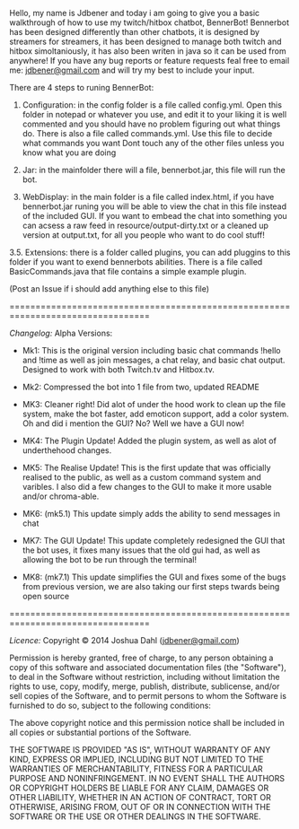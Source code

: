 Hello, my name is Jdbener and today i am going to give you a basic walkthrough of how to use my twitch/hitbox chatbot, BennerBot! Bennerbot has been designed differently than other chatbots, it is designed by streamers for streamers, it has been designed to manage both twitch and hitbox simoltaniously, it has also been writen in java so it can be used from anywhere! If you have any bug reports or feature requests feal free to email me: jdbener@gmail.com and will try my best to include your input.

There are 4 steps to runing BennerBot:
1. Configuration: in the config folder is a file called config.yml. Open this folder in notepad or whatever you use, and edit it to your liking it is well commented
 and you should have no problem figuring out what things do.
There is also a file called commands.yml. Use this file to decide what commands you want
Dont touch any of the other files unless you know what you are doing

2. Jar: in the mainfolder there will a file, bennerbot.jar, this file will run the bot.

3. WebDisplay: in the main folder is a file called index.html, if you have bennerbot.jar runing you will be able to view the chat in this file instead of the included GUI.
If you want to embead the chat into something you can acsess a raw feed in resource/output-dirty.txt or a cleaned up version at output.txt, for all you people who want to do cool stuff!

3.5. Extensions: there is a folder called plugins, you can add pluggins to this folder if you want to exend bennerbots abilities. 
There is a file called BasicCommands.java that file contains a simple example plugin.

(Post an Issue if i should add anything else to this file)

=================================================================================

*Changelog:*
Alpha Versions:

- Mk1: This is the original version including basic chat commands !hello and !time as well as join messages, a chat relay, and basic chat output. Designed to work with both Twitch.tv and Hitbox.tv.

- Mk2: Compressed the bot into 1 file from two, updated README

- MK3: Cleaner right! Did alot of under the hood work to clean up the file system, make the bot faster, add emoticon support, add a color system. Oh and did i mention the GUI? No? Well we have a GUI now!

- MK4: The Plugin Update! Added the plugin system, as well as alot of underthehood changes.

- MK5: The Realise Update! This is the first update that was officially realised to the public, as well as a custom command system and varibles. I also did a few changes to the GUI to make it more usable and/or chroma-able.

- MK6: (mk5.1) This update simply adds the ability to send messages in chat

- MK7: The GUI Update! This update completely redesigned the GUI that the bot uses, it fixes many issues that the old gui had, as well as allowing the bot to be run through the terminal!

- MK8: (mk7.1) This update simplifies the GUI and fixes some of the bugs from previous version, we are also taking our first steps twards being open source


=================================================================================

*Licence:*
Copyright © 2014 Joshua Dahl (jdbener@gmail.com)

Permission is hereby granted, free of charge, to any person obtaining a copy of this software and associated documentation files (the "Software"), to deal in the Software without restriction, including without limitation the rights to use, copy, modify, merge, publish, distribute, sublicense, and/or sell copies of the Software, and to permit persons to whom the Software is furnished to do so, subject to the following conditions:

The above copyright notice and this permission notice shall be included in all copies or substantial portions of the Software.

THE SOFTWARE IS PROVIDED "AS IS", WITHOUT WARRANTY OF ANY KIND, EXPRESS OR IMPLIED, INCLUDING BUT NOT LIMITED TO THE WARRANTIES OF MERCHANTABILITY, FITNESS FOR A PARTICULAR PURPOSE AND NONINFRINGEMENT. IN NO EVENT SHALL THE AUTHORS OR COPYRIGHT HOLDERS BE LIABLE FOR ANY CLAIM, DAMAGES OR OTHER LIABILITY, WHETHER IN AN ACTION OF CONTRACT, TORT OR OTHERWISE, ARISING FROM, OUT OF OR IN CONNECTION WITH THE SOFTWARE OR THE USE OR OTHER DEALINGS IN THE SOFTWARE.